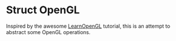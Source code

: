 # **Stru**ct Open**GL**

Inspired by the awesome [LearnOpenGL](https://learnopengl.com/Getting-started/Shaders) tutorial, this is an attempt to abstract some OpenGL operations.
